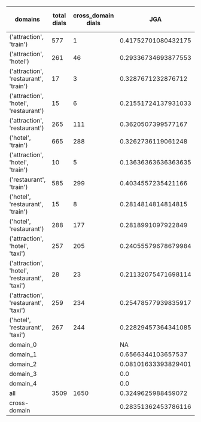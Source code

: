 | domains                                       |   total dials |   cross_domain dials | JGA                 | RSA                | TA                  | CDTA                |   total turns |   cross-domain turns |
|-----------------------------------------------|---------------|----------------------|---------------------|--------------------|---------------------|---------------------|---------------|----------------------|
| ('attraction', 'train')                       |           577 |                    1 | 0.41752701080432175 | 0.8008887422753489 | 0.7154861944777912  | 0.0                 |          4165 |                    1 |
| ('attraction', 'hotel')                       |           261 |                   46 | 0.29336734693877553 | 0.6943543238172207 | 0.5744897959183674  | 0.13043478260869565 |          1960 |                   46 |
| ('attraction', 'restaurant', 'train')         |            17 |                    3 | 0.3287671232876712  | 0.6826964414895451 | 0.6438356164383562  | 0.0                 |           146 |                    3 |
| ('attraction', 'hotel', 'restaurant')         |            15 |                    6 | 0.21551724137931033 | 0.6208430333430331 | 0.5775862068965517  | 0.16666666666666666 |           116 |                    6 |
| ('attraction', 'restaurant')                  |           265 |                  111 | 0.3620507399577167  | 0.7335015341629821 | 0.6358350951374208  | 0.18584070796460178 |          1892 |                  113 |
| ('hotel', 'train')                            |           665 |                  288 | 0.3262736119061248  | 0.773868813293184  | 0.5981682884945622  | 0.47761194029850745 |          5241 |                  335 |
| ('attraction', 'hotel', 'train')              |            10 |                    5 | 0.13636363636363635 | 0.5008556577522094 | 0.5340909090909091  | 0.5                 |            88 |                    6 |
| ('restaurant', 'train')                       |           585 |                  299 | 0.4034557235421166  | 0.8047588618361857 | 0.6334773218142549  | 0.4155124653739612  |          4630 |                  361 |
| ('hotel', 'restaurant', 'train')              |            15 |                    8 | 0.2814814814814815  | 0.7540878488492389 | 0.6444444444444445  | 0.4444444444444444  |           135 |                    9 |
| ('hotel', 'restaurant')                       |           288 |                  177 | 0.2818991097922849  | 0.7339105818779318 | 0.536244171259008   | 0.27756653992395436 |          2359 |                  263 |
| ('attraction', 'hotel', 'taxi')               |           257 |                  205 | 0.24055579678679984 | 0.663136766784607  | 0.534085974815458   | 0.07003891050583658 |          2303 |                  257 |
| ('attraction', 'hotel', 'restaurant', 'taxi') |            28 |                   23 | 0.21132075471698114 | 0.6205838266906967 | 0.47547169811320755 | 0.15384615384615385 |           265 |                   39 |
| ('attraction', 'restaurant', 'taxi')          |           259 |                  234 | 0.25478577939835917 | 0.6530745265998741 | 0.4981768459434822  | 0.0898876404494382  |          2194 |                  356 |
| ('hotel', 'restaurant', 'taxi')               |           267 |                  244 | 0.22829457364341085 | 0.691152002663411  | 0.4387596899224806  | 0.11175337186897881 |          2580 |                  519 |
| domain_0                                      |               |                      | NA                  | NA                 | NA                  | NA                  |             0 |                    0 |
| domain_1                                      |               |                      | 0.6566344103657537  | 0.8616865187747232 | 0.7519271773003117  | NA                  |         12194 |                    0 |
| domain_2                                      |               |                      | 0.08101633393829401 | 0.6691350576479488 | 0.478983666061706   | 0.3064208518753973  |         13775 |                 1573 |
| domain_3                                      |               |                      | 0.0                 | 0.540009173961881  | 0.356563245823389   | 0.06657608695652174 |          2095 |                  736 |
| domain_4                                      |               |                      | 0.0                 | 0.6190476190476188 | 0.4                 | 0.2                 |            10 |                    5 |
| all                                           |          3509 |                 1650 | 0.3249625988459072  | 0.7418339963801945 | 0.5883735840991665  | 0.22990492653414002 |         28074 |                 2314 |
| cross-domain                                  |               |                      | 0.28351362453786116 | 0.7295535064442256 | 0.5404628234971929  | 0.22990492653414002 |         14606 |                 2314 |
